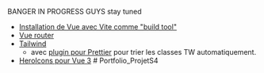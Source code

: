 BANGER IN PROGRESS GUYS stay tuned 

* [Installation de Vue avec Vite comme "build tool"](https://vuejs.org/guide/quick-start.html#with-build-tools)
* [Vue router](https://router.vuejs.org/guide/)
* [Tailwind](https://tailwindcss.com/docs/guides/vite)
    * avec [plugin pour Prettier](https://github.com/tailwindlabs/prettier-plugin-tailwindcss#readme) pour trier les classes TW automatiquement.
* [HeroIcons pour Vue 3](https://github.com/tailwindlabs/heroicons#vue)
#   P o r t f o l i o _ P r o j e t S 4  
 